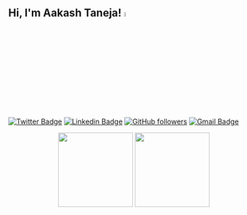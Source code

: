 <h2 align="left"> Hi, I'm Aakash Taneja! <img src="https://media.giphy.com/media/hvRJCLFzcasrR4ia7z/giphy.gif" width="5%"> </h2>

[![Twitter Badge](https://img.shields.io/badge/-@aakashtaneja-1ca0f1?style=flat-square&labelColor=1ca0f1&logo=twitter&logoColor=white&link=https://twitter.com/aakashtaneja6)](https://twitter.com/aakashtaneja6) [![Linkedin Badge](https://img.shields.io/badge/-aakashtaneja-blue?style=flat-square&logo=Linkedin&logoColor=white&link=https://www.linkedin.com/in/aakash-taneja/)](https://www.linkedin.com/in/aakash-taneja/)
[![GitHub followers](https://img.shields.io/github/followers/aakash-taneja?label=Follow&style=social)](https://github.com/aakash-taneja/?tab=follow)
[![Gmail Badge](https://img.shields.io/badge/-aakashtaneja12@gmail.com-c14438?style=flat-square&logo=Gmail&logoColor=white&link=mailto:aakashtaneja12@gmail.com)](mailto:aakashtaneja12@gmail.com)

<!--
<p align="center">
<img src="https://github.com/Subhampreet/Subhampreet/blob/master/logos/c++.png?raw=true" height="60" width="60">
<img src="https://github.com/Subhampreet/Subhampreet/blob/master/logos/python.png?raw=true" height="60" width="60">
<img src="https://github.com/Subhampreet/Subhampreet/blob/master/logos/JS.png?raw=true" height="60" width="60">
<img src="https://cdn.iconscout.com/icon/free/png-512/node-js-1174925.png" height="60" width="60">
<img src="https://github.com/devicons/devicon/blob/master/icons/flutter/flutter-original.svg" height="60" width="60">
<img src="https://github.com/Subhampreet/Subhampreet/blob/master/logos/css.png?raw=true" height="60" width="60">
<img src="https://github.com/Subhampreet/Subhampreet/blob/master/logos/html.png?raw=true" height="60" width="60">
<img height="60" width="60" src="https://raw.githubusercontent.com/github/explore/80688e429a7d4ef2fca1e82350fe8e3517d3494d/topics/terminal/terminal.png">
<img src="https://img.icons8.com/color/452/mongodb.png" height="60" width="60">
</p>
-->
<div align="center"> <img src="https://github-readme-stats.vercel.app/api?username=aakash-taneja&show_icons=true&theme=radical&count_private=true" height="150px" /> <img src="https://github-readme-streak-stats.herokuapp.com/?user=aakash-taneja&theme=radical" height="150px" /> </div>
<!--
**aakash-taneja/aakash-taneja** is a ✨ _special_ ✨ repository because its `README.md` (this file) appears on your GitHub profile.

Here are some ideas to get you started:

- 🔭 I’m currently working on ...
- 🌱 I’m currently learning ...
- 👯 I’m looking to collaborate on ...
- 🤔 I’m looking for help with ...
- 💬 Ask me about ...
- 📫 How to reach me: ...
- 😄 Pronouns: ...
- ⚡ Fun fact: ...
-->

